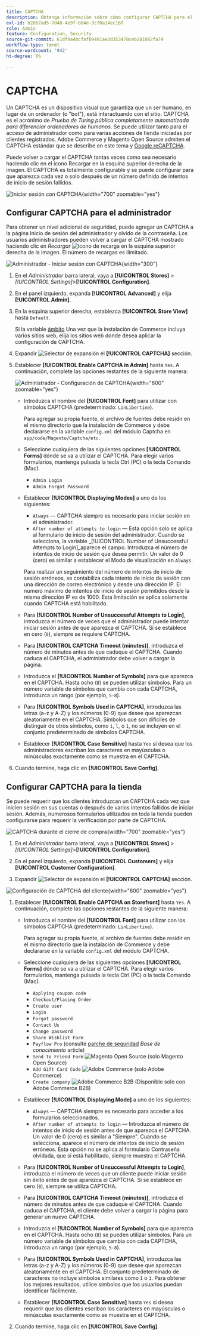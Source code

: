 ```yaml
---
title: CAPTCHA
description: Obtenga información sobre cómo configurar CAPTCHA para el acceso de administrador y varias acciones de tienda iniciadas por clientes registrados.
exl-id: b2867ad5-7d48-4e9f-b84e-3cf0a14ec16f
role: Admin
feature: Configuration, Security
source-git-commit: 61df9a4bcfaf09491ae2d353478ceb281082fa74
workflow-type: tm+mt
source-wordcount: '942'
ht-degree: 0%

---
```


# CAPTCHA

Un CAPTCHA es un dispositivo visual que garantiza que un ser humano, en lugar de un ordenador (o &quot;bot&quot;), está interactuando con el sitio. CAPTCHA es el acrónimo de _Prueba de Turing pública completamente automatizada para diferenciar ordenadores de humanos_. Se puede utilizar tanto para el acceso de administrador como para varias acciones de tienda iniciadas por clientes registrados. Adobe Commerce y Magento Open Source admiten el CAPTCHA estándar que se describe en este tema y [Google reCAPTCHA](security-google-recaptcha.md).

Puede volver a cargar el CAPTCHA tantas veces como sea necesario haciendo clic en el icono Recargar en la esquina superior derecha de la imagen. El CAPTCHA es totalmente configurable y se puede configurar para que aparezca cada vez o solo después de un número definido de intentos de inicio de sesión fallidos.

![Iniciar sesión con CAPTCHA](./assets/customer-account-login-captcha.png){width="700" zoomable="yes"}

## Configurar CAPTCHA para el administrador

Para obtener un nivel adicional de seguridad, puede agregar un CAPTCHA a la página Inicio de sesión del administrador y olvido de la contraseña. Los usuarios administradores pueden volver a cargar el CAPTCHA mostrado haciendo clic en _Recargar_ ![icono de recarga](./assets/CAPTCHA-icon-reload.png) en la esquina superior derecha de la imagen. El número de recargas es ilimitado.

![Administrador - Iniciar sesión con CAPTCHA](./assets/security-captcha-admin.png){width="300"}

1. En el _Administrador_ barra lateral, vaya a **[!UICONTROL Stores]** > _[!UICONTROL Settings]_>**[!UICONTROL Configuration]**.

1. En el panel izquierdo, expanda **[!UICONTROL Advanced]** y elija **[!UICONTROL Admin]**.

1. En la esquina superior derecha, establezca **[!UICONTROL Store View]** hasta `Default`.

   Si la variable [ámbito](../getting-started/websites-stores-views.md#scope-settings) Una vez que la instalación de Commerce incluya varios sitios web, elija los sitios web donde desea aplicar la configuración de CAPTCHA.

1. Expandir ![Selector de expansión](../assets/icon-display-expand.png) el **[!UICONTROL CAPTCHA]** sección.

1. Establecer **[!UICONTROL Enable CAPTCHA in Admin]** hasta `Yes`. A continuación, complete las opciones restantes de la siguiente manera:

   ![Administrador - Configuración de CAPTCHA](../configuration-reference/advanced/assets/admin-captcha.png){width="600" zoomable="yes"}

   - Introduzca el nombre del **[!UICONTROL Font]** para utilizar con símbolos CAPTCHA (predeterminado: `LinLibertine`).

     Para agregar su propia fuente, el archivo de fuentes debe residir en el mismo directorio que la instalación de Commerce y debe declararse en la variable `config.xml` del módulo Captcha en `app/code/Magento/Captcha/etc`.

   - Seleccione cualquiera de las siguientes opciones **[!UICONTROL Forms]** dónde se va a utilizar el CAPTCHA. Para elegir varios formularios, mantenga pulsada la tecla Ctrl (PC) o la tecla Comando (Mac).

      - `Admin Login`
      - `Admin Forgot Password`

   - Establecer **[!UICONTROL Displaying Modes]** a uno de los siguientes:

      - `Always` — CAPTCHA siempre es necesario para iniciar sesión en el administrador.
      - `After number of attempts to login` — Esta opción solo se aplica al formulario de inicio de sesión del administrador. Cuando se selecciona, la variable _[!UICONTROL Number of Unsuccessful Attempts to Login]_aparece el campo. Introduzca el número de intentos de inicio de sesión que desea permitir. Un valor de 0 (cero) es similar a establecer el Modo de visualización en `Always`.

     Para realizar un seguimiento del número de intentos de inicio de sesión erróneos, se contabiliza cada intento de inicio de sesión con una dirección de correo electrónico y desde una dirección IP. El número máximo de intentos de inicio de sesión permitidos desde la misma dirección IP es de 1000. Esta limitación se aplica solamente cuando CAPTCHA está habilitado.

   - Para **[!UICONTROL Number of Unsuccessful Attempts to Login]**, introduzca el número de veces que el administrador puede intentar iniciar sesión antes de que aparezca el CAPTCHA. Si se establece en cero (`0`), siempre se requiere CAPTCHA.

   - Para **[!UICONTROL CAPTCHA Timeout (minutes)]**, introduzca el número de minutos antes de que caduque el CAPTCHA. Cuando caduca el CAPTCHA, el administrador debe volver a cargar la página.

   - Introduzca el **[!UICONTROL Number of Symbols]** para que aparezca en el CAPTCHA. Hasta ocho (`8`) se pueden utilizar símbolos. Para un número variable de símbolos que cambia con cada CAPTCHA, introduzca un rango (por ejemplo, `5-8`).

   - Para **[!UICONTROL Symbols Used in CAPTCHA]**, introduzca las letras (a-z y A-Z) y los números (0-9) que desee que aparezcan aleatoriamente en el CAPTCHA. Símbolos que son difíciles de distinguir de otros símbolos, como `i`, `l`, o `1`, no se incluyen en el conjunto predeterminado de símbolos CAPTCHA.

   - Establecer **[!UICONTROL Case Sensitive]** hasta `Yes` si desea que los administradores escriban los caracteres en mayúsculas o minúsculas exactamente como se muestra en el CAPTCHA.

1. Cuando termine, haga clic en **[!UICONTROL Save Config]**.

## Configurar CAPTCHA para la tienda

Se puede requerir que los clientes introduzcan un CAPTCHA cada vez que inicien sesión en sus cuentas o después de varios intentos fallidos de iniciar sesión. Además, numerosos formularios utilizados en toda la tienda pueden configurarse para requerir la verificación por parte de CAPTCHA.

![CAPTCHA durante el cierre de compra](./assets/storefront-checkout-payment-captcha.png){width="700" zoomable="yes"}

1. En el _Administrador_ barra lateral, vaya a **[!UICONTROL Stores]** > _[!UICONTROL Settings]_>**[!UICONTROL Configuration]**.

1. En el panel izquierdo, expanda **[!UICONTROL Customers]** y elija **[!UICONTROL Customer Configuration]**.

1. Expandir ![Selector de expansión](../assets/icon-display-expand.png) el **[!UICONTROL CAPTCHA]** sección.

![Configuración de CAPTCHA del cliente](../configuration-reference/customers/assets/customer-configuration-captcha.png){width="600" zoomable="yes"}

1. Establecer **[!UICONTROL Enable CAPTCHA on Storefront]** hasta `Yes`. A continuación, complete las opciones restantes de la siguiente manera:

   - Introduzca el nombre del **[!UICONTROL Font]** para utilizar con los símbolos CAPTCHA (predeterminado: `LinLibertine`).

     Para agregar su propia fuente, el archivo de fuentes debe residir en el mismo directorio que la instalación de Commerce y debe declararse en la variable `config.xml` del módulo CAPTCHA.

   - Seleccione cualquiera de las siguientes opciones **[!UICONTROL Forms]** dónde se va a utilizar el CAPTCHA. Para elegir varios formularios, mantenga pulsada la tecla Ctrl (PC) o la tecla Comando (Mac).

      - `Applying coupon code`
      - `Checkout/Placing Order`
      - `Create user`
      - `Login`
      - `Forgot password`
      - `Contact Us`
      - `Change password`
      - `Share Wishlist Form`
      - `Payflow Pro` (consulte [parche de seguridad](https://experienceleague.adobe.com/docs/commerce-knowledge-base/kb/troubleshooting/payments/paypal-payflow-pro-active-carding-activity.html) _Base de conocimiento_ article)
      - `Send to Friend Form` ![Magento Open Source](../assets/open-source.svg) (solo Magento Open Source)
      - `Add Gift Card Code` ![Adobe Commerce](../assets/adobe-logo.svg) (solo Adobe Commerce)
      - `Create company` ![Adobe Commerce B2B](../assets/b2b.svg) (Disponible solo con Adobe Commerce B2B)

   - Establecer **[!UICONTROL Displaying Mode]** a uno de los siguientes:

      - `Always` — CAPTCHA siempre es necesario para acceder a los formularios seleccionados.
      - `After number of attempts to login` — Introduzca el número de intentos de inicio de sesión antes de que aparezca el CAPTCHA. Un valor de 0 (cero) es similar a &quot;Siempre&quot;. Cuando se selecciona, aparece el número de intentos de inicio de sesión erróneos. Esta opción no se aplica al formulario Contraseña olvidada, que si está habilitado, siempre muestra el CAPTCHA.

   - Para **[!UICONTROL Number of Unsuccessful Attempts to Login]**, introduzca el número de veces que un cliente puede iniciar sesión sin éxito antes de que aparezca el CAPTCHA. Si se establece en cero (`0`), siempre se utiliza CAPTCHA.

   - Para **[!UICONTROL CAPTCHA Timeout (minutes)]**, introduzca el número de minutos antes de que caduque el CAPTCHA. Cuando caduca el CAPTCHA, el cliente debe volver a cargar la página para generar un nuevo CAPTCHA.

   - Introduzca el **[!UICONTROL Number of Symbols]** para que aparezca en el CAPTCHA. Hasta ocho (`8`) se pueden utilizar símbolos. Para un número variable de símbolos que cambia con cada CAPTCHA, introduzca un rango (por ejemplo, `5-8`).

   - Para **[!UICONTROL Symbols Used in CAPTCHA]**, introduzca las letras (a-z y A-Z) y los números (0-9) que desee que aparezcan aleatoriamente en el CAPTCHA. El conjunto predeterminado de caracteres no incluye símbolos similares como `I` o `1`. Para obtener los mejores resultados, utilice símbolos que los usuarios puedan identificar fácilmente.

   - Establecer **[!UICONTROL Case Sensitive]** hasta `Yes` si desea requerir que los clientes escriban los caracteres en mayúsculas o minúsculas exactamente como se muestra en el CAPTCHA.

1. Cuando termine, haga clic en **[!UICONTROL Save Config]**.
